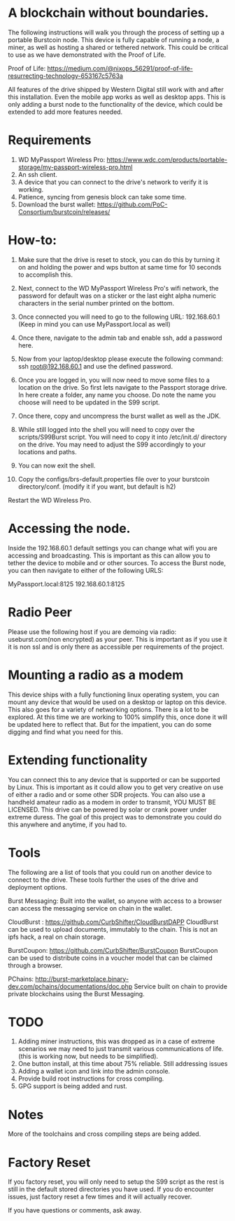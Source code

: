 # A blockchain without boundaries.

The following instructions will walk you through the process of setting up a portable Burstcoin node. This device is fully
capable of running a node, a miner, as well as hosting a shared or tethered network. This could be critical to use as we
have demonstrated with the Proof of Life.

Proof of Life: https://medium.com/@nixops_56291/proof-of-life-resurrecting-technology-653167c5763a


All features of the drive shipped by Western Digital still work with and after this installation. Even the mobile app works
as well as desktop apps. This is only adding a burst node to the functionality of the device, which could be extended to add
more features needed.

# Requirements
1. WD MyPassport Wireless Pro: https://www.wdc.com/products/portable-storage/my-passport-wireless-pro.html
2. An ssh client.
3. A device that you can connect to the drive's network to verify it is working.
4. Patience, syncing from genesis block can take some time.
5. Download the burst wallet: https://github.com/PoC-Consortium/burstcoin/releases/



# How-to:

1. Make sure that the drive is reset to stock, you can do this by turning it on and holding the power and wps button at 
same time for 10 seconds to accomplish this.

2. Next, connect to the WD MyPassport Wireless Pro's wifi network, the password for default was on a sticker or the last
eight alpha numeric characters in the serial number printed on the bottom.

3. Once connected you will need to go to the following URL: 192.168.60.1 (Keep in mind you can use MyPassport.local as well)

4. Once there, navigate to the admin tab and enable ssh, add a password here.

5. Now from your laptop/desktop please execute the following command: ssh root@192.168.60.1 and use the defined password.

6. Once you are logged in, you will now need to move some files to a location on the drive. So first lets navigate to the 
Passport storage drive. In here create a folder, any name you choose. Do note the name you choose will need to be updated
in the S99 script.

7. Once there, copy and uncompress the burst wallet as well as the JDK. 

8. While still logged into the shell you will need to copy over the scripts/S99Burst script. You will need to copy it into
/etc/init.d/ directory on the drive. You may need to adjust the S99 accordingly to your locations and paths.

9. You can now exit the shell.

10. Copy the configs/brs-default.properties file over to your burstcoin directory/conf. (modify it if you want, but default is h2)

Restart the WD Wireless Pro.

# Accessing the node.

Inside the 192.168.60.1 default settings you can change what wifi you are accessing and broadcasting. This is important
as this can allow you to tether the device to mobile and or other sources. To access the Burst node, you can then navigate
to either of the following URLS:

MyPassport.local:8125
192.168.60.1:8125


# Radio Peer

Please use the following host if you are demoing via radio: useburst.com(non encrypted) as your peer. This is important as if you use it
it is non ssl and is only there as accessible per requirements of the project. 


# Mounting a radio as a modem
This device ships with a fully functioning linux operating system, you can mount any device that would be used on a desktop
or laptop on this device. This also goes for a variety of networking options. There is a lot to be explored. At this time
we are working to 100% simplify this, once done it will be updated here to reflect that. But for the impatient, you can do
some digging and find what you need for this.

# Extending functionality
You can connect this to any device that is supported or can be supported by Linux. This is important as it could allow you 
to get very creative on use of either a radio and or some other SDR projects. You can also use a handheld amateur radio 
as a modem in order to transmit, YOU MUST BE LICENSED. This drive can be powered by solar or crank power under extreme 
duress. The goal of this project was to demonstrate you could do this anywhere and anytime, if you had to.

# Tools
The following are a list of tools that you could run on another device to connect to the drive. These tools further the 
uses of the drive and deployment options.

Burst Messaging:
Built into the wallet, so anyone with access to a browser can access the messaging service on chain in the wallet.

CloudBurst : https://github.com/CurbShifter/CloudBurstDAPP
CloudBurst can be used to upload documents, immutably to the chain. This is not an ipfs hack, a real on chain storage.

BurstCoupon: https://github.com/CurbShifter/BurstCoupon
BurstCoupon can be used to distribute coins in a voucher model that can be claimed through a browser.

PChains: http://burst-marketplace.binary-dev.com/pchains/documentations/doc.php
Service built on chain to provide private blockchains using the Burst Messaging.


# TODO
1. Adding miner instructions, this was dropped as in a case of extreme scenarios we may need to just transmit various communications
of life. (this is working now, but needs to be simplified).
2. One button install, at this time about 75% reliable. Still addressing issues
3. Adding a wallet icon and link into the admin console.
4. Provide build root instructions for cross compiling.
5. GPG support is being added and rust. 

# Notes
More of the toolchains and cross compiling steps are being added. 


# Factory Reset

If you factory reset, you will only need to setup the S99 script as the rest is still in the default stored directories you have
used. If you do encounter issues, just factory reset a few times and it will actually recover.

If you have questions or comments, ask away.

